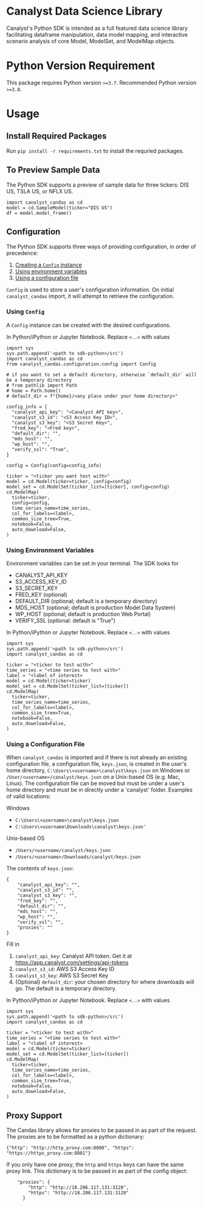 # Canalyst Data Science Library

Canalyst's Python SDK is intended as a full featured data science library facilitating dataframe manipulation, data model mapping, and interactive scenario analysis of core Model, ModelSet, and ModelMap objects.

# Python Version Requirement
This package requires Python version `>=3.7`. Recommended Python version `>=3.8`.

# Usage

## Install Required Packages
Run `pip install -r requirements.txt` to install the requried packages.

## To Preview Sample Data
The Python SDK supports a preview of sample data for three tickers: DIS US, TSLA US, or NFLX US.  
```
import canalyst_candas as cd
model = cd.SampleModel(ticker="DIS US") 
df = model.model_frame()
```

## Configuration
The Python SDK supports three ways of providing configuration, in order of precedence:
   1. [Creating a `Config` instance](#using-config)
   2. [Using environment variables](#using-environment-variables)
   3. [Using a configuration file](#using-configuration-file)

`Config` is used to store a user's configuration information. On initial `canalyst_candas` import, it will attempt to retrieve the configuration.

### Using `Config`
A `Config` instance can be created with the desired configurations.

In Python/iPython or Jupyter Notebook. Replace `<..>` with values

```
import sys
sys.path.append('<path to sdk-python>/src')
import canalyst_candas as cd
from canalyst_candas.configuration.config import Config

# if you want to set a default directory, otherwise `default_dir` will be a temporary directory
# from pathlib import Path
# home = Path.home()
# default_dir = f"{home}/<any place under your home directory>"

config_info = {
  "canalyst_api_key": "<Canalyst API key>",
  "canalyst_s3_id": "<S3 Access Key ID>",
  "canalyst_s3_key": "<S3 Secret Key>",
  "fred_key": "<Fred key>",
  "default_dir": "",
  "mds_host": "",
  "wp_host": "",
  "verify_ssl": "True",
}

config = Config(config=config_info)

ticker = "<ticker you want test with>"
model = cd.Model(ticker=ticker, config=config)
model_set = cd.ModelSet(ticker_list=[ticker], config=config)
cd.ModelMap(
  ticker=ticker,
  config=config,
  time_series_name=time_series,
  col_for_labels=<label>,
  common_size_tree=True,
  notebook=False,
  auto_download=False,
)
```

### Using Environment Variables
Environment variables can be set in your terminal. The SDK looks for
- CANALYST_API_KEY
- S3_ACCESS_KEY_ID
- S3_SECRET_KEY
- FRED_KEY (optional)
- DEFAULT_DIR (optional; default is a temporary directory)
- MDS_HOST (optional; default is production Model Data System)
- WP_HOST (optional; default is production Web Portal)
- VERIFY_SSL (optional: default is "True")

In Python/iPython or Jupyter Notebook. Replace `<..>` with values

```
import sys
sys.path.append('<path to sdk-python>/src')
import canalyst_candas as cd

ticker = "<ticker to test with>"
time_series = "<time series to test with>"
label = "<label of interest>
model = cd.Model(ticker=ticker)
model_set = cd.ModelSet(ticker_list=[ticker])
cd.ModelMap(
  ticker=ticker,
  time_series_name=time_series,
  col_for_labels=<label>,
  common_size_tree=True,
  notebook=False,
  auto_download=False,
)
```

### Using a Configuration File
When `canalyst_candas` is imported and if there is not already an existing configuration file, a configuration file, `keys.json`, is created in the user's home directory, `C:\Users\<username>\canalyst\keys.json` on Windows or `/User/<username>/canalyst/keys.json` on a Unix-based OS (e.g. Mac, Linux). The configuration file can be moved but must be under a user's home directory and must be in directly under a 'canalyst' folder. Examples of valid locations:

Windows
- `C:\Users\<username>\canalyst\keys.json`
- `C:\Users\<username\Downloads\canalyst\keys.json'`
  
Unix-based OS
- `/Users/<username/canalyst/keys.json`
- `/Users/<username>/Downloads/canalyst/keys.json`

The contents of `keys.json`:
```
{
    "canalyst_api_key": "",
    "canalyst_s3_id": "",
    "canalyst_s3_key": "",
    "fred_key": "",
    "default_dir": "",
    "mds_host": "",
    "wp_host": "",
    "verify_ssl": "",
    "proxies": ""
}
```

Fill in 
1. `canalyst_api_key`: Canalyst API token. Get it at https://app.canalyst.com/settings/api-tokens
2. `canalyst_s3_id`:  AWS S3 Access Key ID
3. `canalyst_s3_key`:  AWS S3 Secret Key
4. (Optional) `default_dir`: your chosen directory for where downloads will go. The default is a temporary directory.

In Python/iPython or Jupyter Notebook. Replace `<..>` with values

```
import sys
sys.path.append('<path to sdk-python>/src')
import canalyst_candas as cd

ticker = "<ticker to test with>"
time_series = "<time series to test with>"
label = "<label of interest>
model = cd.Model(ticker=ticker)
model_set = cd.ModelSet(ticker_list=[ticker])
cd.ModelMap(
  ticker=ticker,
  time_series_name=time_series,
  col_for_labels=<label>,
  common_size_tree=True,
  notebook=False,
  auto_download=False,
)
```

## Proxy Support
The Candas library allows for proxies to be passed in as part of the request. The proxies are to be formatted as a python dictionary:

`{"http": "http://http_proxy.com:8000", "https": "https://https_proxy.com:8001"}`

If you only have one proxy, the `http` and `https` keys can have the same proxy link.
This dictionary is to be passed in as part of the config object: 

```
    "proxies": {
        "http": "http://18.206.117.131:3128",
        "https": "http://18.206.117.131:3128"
      }
```